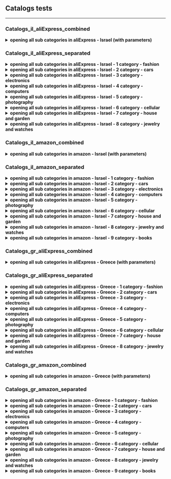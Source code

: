 
## Catalogs tests
----


### Сatalogs_il_aliExpress_combined

<details>
<summary><strong>opening all sub categories in aliExpress - Israel (with parameters)</strong></summary>
<p>      

- our parameters to test- categories in the catalog: 
    - fashion
    - cars 
    - electronics  
    - computers   
    - photography   
    - cellular   
    - house and garden   
    - jewelry and watches

- open main page and close the pop-up if it's the first parameter
- open the aliExpress tab
- open the categories catalog
- save all links from the current category
- open each link in current category, one by one
- if failed to load, return the category name and its link
- return the number of fails in current category
- if everything opened correct, then no fails caught
</p>
</details> 


### Сatalogs_il_aliExpress_separated

<details>
<summary><strong>opening all sub categories in aliExpress - Israel - 1 category - fashion</strong></summary>  
<p>   
test details here are the same as on parameterized test case  
 </p>
</details> 
 
<details>
<summary><strong>opening all sub categories in aliExpress - Israel - 2 category - cars</strong></summary>  
<p>   
test details here are the same as on parameterized test case  
 </p>
</details> 
 
<details>
<summary><strong>opening all sub categories in aliExpress - Israel - 3 category - electronics</strong></summary>  
<p>   
test details here are the same as on parameterized test case  
 </p>
</details> 
   
<details>
<summary><strong>opening all sub categories in aliExpress - Israel - 4 category - computers</strong></summary>     
<p>   
test details here are the same as on parameterized test case  
 </p>
</details> 

<details>
<summary><strong>opening all sub categories in aliExpress - Israel - 5 category - photography</strong></summary> 
<p>   
test details here are the same as on parameterized test case  
 </p>
</details> 
    
<details>
<summary><strong>opening all sub categories in aliExpress - Israel - 6 category - cellular</strong></summary>  
<p>   
test details here are the same as on parameterized test case  
 </p>
</details>
   
<details>
<summary><strong>opening all sub categories in aliExpress - Israel - 7 category - house and garden</strong></summary> 
<p>   
test details here are the same as on parameterized test case  
 </p>
</details> 
    
<details>
<summary><strong>opening all sub categories in aliExpress - Israel - 8 category - jewelry and watches</strong></summary>
<p>   
test details here are the same as on parameterized test case  
 </p>
</details> 
     


### Сatalogs_il_amazon_combined

 <details>
 <summary><strong>opening all sub categories in amazon - Israel (with parameters)</strong></summary>
 <p>   

- our parameters to test- categories in the catalog:  
    - fashion
    - cars 
    - electronics  
    - computers   
    - photography   
    - cellular   
    - house and garden   
    - jewelry and watches
    - books
    
- open main page and close the pop-up if it's the first parameter
- open the amazon tab
- open the categories catalog
- save all links from the current category
- open each link in current category, one by one
- if failed to load, return the category name and its link
- return the number of fails in current category
- if everything opened correct, then no fails caught
 </p>
</details> 


### Сatalogs_il_amazon_separated

<details>
<summary><strong>opening all sub categories in amazon - Israel - 1 category - fashion</strong></summary> 
<p>   
test details here are the same as on parameterized test case  
 </p>
</details>
 
<details>
<summary><strong>opening all sub categories in amazon - Israel - 2 category - cars</strong></summary>   
<p>   
test details here are the same as on parameterized test case  
 </p>
</details>
 
<details>
<summary><strong>opening all sub categories in amazon - Israel - 3 category - electronics</strong></summary>  
<p>   
test details here are the same as on parameterized test case  
 </p>
</details>
    
<details>
<summary><strong>opening all sub categories in amazon - Israel - 4 category - computers</strong></summary>  
<p>   
test details here are the same as on parameterized test case  
 </p>
</details> 
   
<details>
<summary><strong>opening all sub categories in amazon - Israel - 5 category - photography</strong></summary>   
<p>   
test details here are the same as on parameterized test case  
 </p>
</details>
   
<details>
<summary><strong>opening all sub categories in amazon - Israel - 6 category - cellular</strong></summary>    
 <p>   
test details here are the same as on parameterized test case  
 </p>
</details> 

<details>
<summary><strong>opening all sub categories in amazon - Israel - 7 category - house and garden</strong></summary>   
<p>   
test details here are the same as on parameterized test case  
 </p>
</details> 
 
<details>
<summary><strong>opening all sub categories in amazon - Israel - 8 category - jewelry and watches</strong></summary>
<p>   
test details here are the same as on parameterized test case  
 </p>
</details> 

<details>
<summary><strong>opening all sub categories in amazon - Israel - 9 category - books</strong></summary>
<p>   
test details here are the same as on parameterized test case  
 </p>
</details> 



### Сatalogs_gr_aliExpress_combined

<details>
<summary><strong>opening all sub categories in aliExpress - Greece (with parameters)</strong></summary>
<p>    

- our parameters to test- categories in the catalog:
    - fashion
    - cars 
    - electronics  
    - computers   
    - photography   
    - cellular   
    - house and garden   
    - jewelry and watches

- open main page and close the pop-up if it's the first parameter
- open the aliExpress tab
- open the categories catalog
- save all links from the current category
- open each link in current category, one by one
- if failed to load, return the category name and its link
- return the number of fails in current category
- if everything opened correct, then no fails caught
 </p>
</details> 


### Сatalogs_gr_aliExpress_separated

<details>
<summary><strong>opening all sub categories in aliExpress - Greece - 1 category - fashion</strong></summary> 
<p>   
test details here are the same as on parameterized test case  
 </p>
</details>
  
<details>
<summary><strong>opening all sub categories in aliExpress - Greece - 2 category - cars</strong></summary>  
<p>   
test details here are the same as on parameterized test case  
 </p>
</details> 

<details>
<summary><strong>opening all sub categories in aliExpress - Greece - 3 category - electronics</strong></summary> 
<p>   
test details here are the same as on parameterized test case  
 </p>
</details>  
   
<details>
<summary><strong>opening all sub categories in aliExpress - Greece - 4 category - computers</strong></summary>  
<p>   
test details here are the same as on parameterized test case  
 </p>
</details> 

<details>
<summary><strong>opening all sub categories in aliExpress - Greece - 5 category - photography</strong></summary>  
 <p>   
test details here are the same as on parameterized test case  
 </p>
</details> 
  
<details>
<summary><strong>opening all sub categories in aliExpress - Greece - 6 category - cellular</strong></summary>     
<p>   
test details here are the same as on parameterized test case  
 </p>
</details> 

<details>
<summary><strong>opening all sub categories in aliExpress - Greece - 7 category - house and garden</strong></summary>  
<p>   
test details here are the same as on parameterized test case  
 </p>
</details>   
 
<details>
<summary><strong>opening all sub categories in aliExpress - Greece - 8 category - jewelry and watches</strong></summary>
<p>   
test details here are the same as on parameterized test case  
 </p>
</details> 
  
  
  
### Сatalogs_gr_amazon_combined

<details>
<summary><strong>opening all sub categories in amazon - Greece (with parameters)</strong></summary>
<p>   

- our parameters to test- categories in the catalog:
    - fashion
    - cars 
    - electronics  
    - computers   
    - photography   
    - cellular   
    - house and garden   
    - jewelry and watches
    - books
     
- open main page and close the pop-up if it's the first parameter
- open the amazon tab
- open the categories catalog
- save all links from the current category
- open each link in current category, one by one
- if failed to load, return the category name and its link
- return the number of fails in current category
- if everything opened correct, then no fails caught
</p>
</details> 


### Сatalogs_gr_amazon_separated


<details>
<summary><strong>opening all sub categories in amazon - Greece - 1 category - fashion</strong></summary>  
<p>   
test details here are the same as on parameterized test case  
 </p>
</details>
 
<details>
<summary><strong>opening all sub categories in amazon - Greece - 2 category - cars</strong></summary>   
<p>   
test details here are the same as on parameterized test case  
 </p>
</details> 

<details>
<summary><strong>opening all sub categories in amazon - Greece - 3 category - electronics</strong></summary>  
 <p>   
test details here are the same as on parameterized test case  
 </p>
</details>  

<details>
<summary><strong>opening all sub categories in amazon - Greece - 4 category - computers</strong></summary>  
<p>   
test details here are the same as on parameterized test case  
 </p>
</details>  
  
<details>
<summary><strong>opening all sub categories in amazon - Greece - 5 category - photography</strong></summary>   
<p>   
test details here are the same as on parameterized test case  
 </p>
</details> 
  
<details>
<summary><strong>opening all sub categories in amazon - Greece - 6 category - cellular</strong></summary>    
<p>   
test details here are the same as on parameterized test case  
 </p>
</details>
  
<details>
<summary><strong>opening all sub categories in amazon - Greece - 7 category - house and garden</strong></summary> 
<p>   
test details here are the same as on parameterized test case  
 </p>
</details> 
    
<details>
<summary><strong>opening all sub categories in amazon - Greece - 8 category - jewelry and watches</strong></summary>
<p>   
test details here are the same as on parameterized test case  
 </p>
</details> 

<details>
<summary><strong>opening all sub categories in amazon - Greece - 9 category - books</strong></summary>
<p>   
test details here are the same as on parameterized test case  
 </p>
</details> 
